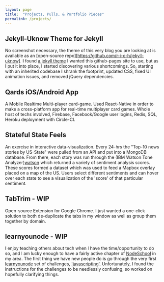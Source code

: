 ```yaml
---
layout: page
title:  "Projects, Pulls, & Portfolio Pieces"
permalink: /projects/
---
```

## Jekyll-Uknow Theme for Jekyll
No screenshot necessary, the theme of this very blog you are looking at is available as an [open-source repo][https://github.com/r-i-c-h/jekyll-uknow]. I found [a jekyll theme][uno] I wanted this github-pages site to use, but as I put it into place, I started discovering various shortcomings. So, starting with an inherited codebase I shrank the footprint, updated CSS, fixed UI animation issues, and removed jQuery dependencies.

## Qards iOS/Android App
A Mobile Realtime Multi-player card-game. Used React-Native in order to make a cross-platform app for real-time multiplayer card games. Whole host of techs involved, Firebase, Facebook/Google user logins, Redis, SQL, Heroku deployment with Circle-CI. 

## Stateful State Feels
An exercise in interactive data-visualization. Every 24-hrs the "Top-10 news stories by US-State" were pulled from an API and put into a MongoDB database. From there, each story was run through the (IBM Watson Tone Analyzer)[watson] which returned a variety of sentiment analysis scores. These scores formed a dataset which was used to feed a Mapbox overlay placed on a map of the US. Users select different sentiments and can hover over each state to see a visualization of the 'score' of that particular sentiment.

## TabTrim - WIP
Open-source Extension for Google Chrome. I just wanted a one-click solution to both de-duplicate the tabs in my window as well as group them together by domain. 

## learnyounode - WIP
I enjoy teaching others about tech when I have the time/opportunity to do so,  and I am lucky enough to have a fairly active chapter of [NodeSchool][nodeschool] in my area. The first thing we have new people do is go through the very first [learnyounode][learnyounode] set of challenges, ['javascripting'][javascripting]. Unfortunately, I found the instructions for the challenges to be needlessly confusing, so worked on hopefully clarifying things. 


[watson]:       https://www.ibm.com/watson/services/tone-analyzer/
[nodeschool]:   https://nodeschool.io/
[learnyounode]: https://github.com/workshopper/learnyounode
[uno]: https://github.com/joshgerdes/jekyll-uno
[javascripting]: https://github.com/workshopper/javascripting